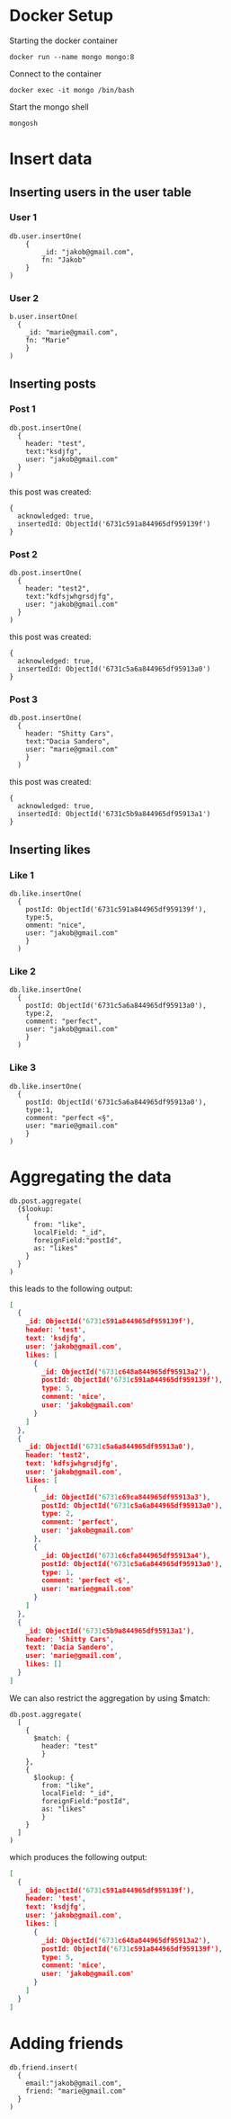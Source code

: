 # Docker Setup
Starting the docker container

`docker run --name mongo mongo:8 `

Connect to the container

`docker exec -it mongo /bin/bash`

Start the mongo shell

`mongosh`

# Insert data

## Inserting users in the user table

### User 1
```
db.user.insertOne(
    {
        _id: "jakob@gmail.com", 
        fn: "Jakob"
    }
)
```

### User 2
```
b.user.insertOne(
  {
    _id: "marie@gmail.com", 
    fn: "Marie"
    }
)
```

## Inserting posts
### Post 1

```
db.post.insertOne(
  {
    header: "test",
    text:"ksdjfg", 
    user: "jakob@gmail.com"
  }
)
```

this post was created:

```
{
  acknowledged: true,
  insertedId: ObjectId('6731c591a844965df959139f')
}
```

### Post 2

```
db.post.insertOne(
  {
    header: "test2",
    text:"kdfsjwhgrsdjfg", 
    user: "jakob@gmail.com"
  }
)
```

this post was created: 

```
{
  acknowledged: true,
  insertedId: ObjectId('6731c5a6a844965df95913a0')
}
```

### Post 3
```
db.post.insertOne(
  {
    header: "Shitty Cars",
    text:"Dacia Sandero",
    user: "marie@gmail.com"
    }
  )
```

this post was created:

```
{
  acknowledged: true,
  insertedId: ObjectId('6731c5b9a844965df95913a1')
}
```

## Inserting likes
### Like 1
```
db.like.insertOne(
  {
    postId: ObjectId('6731c591a844965df959139f'), 
    type:5, 
    omment: "nice", 
    user: "jakob@gmail.com"
    }
  )
``` 

### Like 2
```
db.like.insertOne(
  {
    postId: ObjectId('6731c5a6a844965df95913a0'), 
    type:2, 
    comment: "perfect", 
    user: "jakob@gmail.com"
    }
  )
```

### Like 3
```
db.like.insertOne(
  {
    postId: ObjectId('6731c5a6a844965df95913a0'),
    type:1, 
    comment: "perfect <§", 
    user: "marie@gmail.com"
    }
)
```

# Aggregating the data

```
db.post.aggregate(
  {$lookup: 
    {
      from: "like", 
      localField: "_id", 
      foreignField:"postId", 
      as: "likes"
    }
  }
)
```

this leads to the following output:

```json
[
  {
    _id: ObjectId('6731c591a844965df959139f'),
    header: 'test',
    text: 'ksdjfg',
    user: 'jakob@gmail.com',
    likes: [
      {
        _id: ObjectId('6731c648a844965df95913a2'),
        postId: ObjectId('6731c591a844965df959139f'),
        type: 5,
        comment: 'nice',
        user: 'jakob@gmail.com'
      }
    ]
  },
  {
    _id: ObjectId('6731c5a6a844965df95913a0'),
    header: 'test2',
    text: 'kdfsjwhgrsdjfg',
    user: 'jakob@gmail.com',
    likes: [
      {
        _id: ObjectId('6731c69ca844965df95913a3'),
        postId: ObjectId('6731c5a6a844965df95913a0'),
        type: 2,
        comment: 'perfect',
        user: 'jakob@gmail.com'
      },
      {
        _id: ObjectId('6731c6cfa844965df95913a4'),
        postId: ObjectId('6731c5a6a844965df95913a0'),
        type: 1,
        comment: 'perfect <§',
        user: 'marie@gmail.com'
      }
    ]
  },
  {
    _id: ObjectId('6731c5b9a844965df95913a1'),
    header: 'Shitty Cars',
    text: 'Dacia Sandero',
    user: 'marie@gmail.com',
    likes: []
  }
]
```

We can also restrict the aggregation by using $match:

```
db.post.aggregate(
  [
    {
      $match: {
        header: "test"
        }
    },
    {
      $lookup: {
        from: "like", 
        localField: "_id", 
        foreignField:"postId", 
        as: "likes"
        }
    }
  ]
)
```

which produces the following output:

```json
[
  {
    _id: ObjectId('6731c591a844965df959139f'),
    header: 'test',
    text: 'ksdjfg',
    user: 'jakob@gmail.com',
    likes: [
      {
        _id: ObjectId('6731c648a844965df95913a2'),
        postId: ObjectId('6731c591a844965df959139f'),
        type: 5,
        comment: 'nice',
        user: 'jakob@gmail.com'
      }
    ]
  }
]
```

# Adding friends
```
db.friend.insert(
  {
    email:"jakob@gmail.com", 
    friend: "marie@gmail.com"
  }
)
```